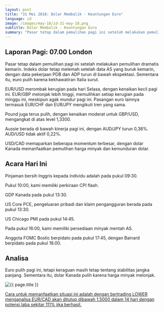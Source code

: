```yaml
---
layout: post
title: "31 Mei 2018: Dolar Membalik - Keuntungan Euro"
language: id
image: /images/may-18/id-31-may-18.png
subtitle: Dolar Membalik - Keuntungan Euro
summary: "Pasar tetap dalam pemulihan pagi ini setelah melakukan pemulihan dramatis kemarin. Indeks dolar tetap melemah setelah data AS yang buruk kemarin, dengan data pekerjaan PDB dan ADP turun di bawah ekspektasi"
---
```

## Laporan Pagi: 07.00 London

Pasar tetap dalam pemulihan pagi ini setelah melakukan pemulihan dramatis kemarin. Indeks dolar tetap melemah setelah data AS yang buruk kemarin, dengan data pekerjaan PDB dan ADP turun di bawah ekspektasi. Sementara itu, euro pulih karena kekhawatiran Italia surut.

EUR/USD merombak kerugian pada hari Selasa, dengan kenaikan kecil pagi ini. EUR/GBP melonjak lebih tinggi, memulihkan setiap kerugian pada minggu ini, meskipun agak mundur pagi ini. Pasangan euro lainnya termasuk EUR/CHF dan EUR/JPY mengikuti tren yang sama.

Pound juga terus pulih, dengan kenaikan moderat untuk GBP/USD, mengangkat di atas level 1,3300.

Aussie berada di bawah kinerja pagi ini, dengan AUD/JPY turun 0,38%. AUD/USD tidak aktif 0,22%.

USD/CAD memaparkan beberapa momentum terbesar, dengan dolar Kanada memanfaatkan pemulihan harga minyak dan kemunduran dolar.

## Acara Hari Ini

Pinjaman bersih Inggris kepada individu adalah pada pukul 09:30.

Pukul 10:00, kami memiliki perkiraan CPI flash.

GDP Kanada pada pukul 13:30.

US Core PCE, pengeluaran pribadi dan klaim pengangguran berada pada pukul 13:30.

US Chicago PMI pada pukul 14:45.

Pada pukul 16:00, kami memiliki persediaan minyak mentah AS.

Anggota FOMC Bostic berpidato pada pukul 17:45, dengan Bainard berpidato pada pukul 18.00.

## Analisa

Euro pulih pagi ini, tetapi keraguan masih tetap tentang stabilitas jangka panjang. Sementara itu, dolar Kanada pulih karena harga minyak melonjak.

<img src="{{ site.url }}/images/may-18/id-31-may-18.png" alt="{{ page.title }}" title="{{ page.title }}">

<a href="%LINK%%currency=USD&market=forex&underlying=frxEURCAD&formname=higherlower&duration_amount=14&duration_units=d&amount=10&amount_type=payout&expiry_type=duration&barrier=1.5000" target="_blank" rel="noopener noreferrer nofollow">Cara untuk memanfaatkan situasi ini adalah dengan bertrading LOWER menganalisa EUR/CAD akan ditutup dibawah 1.5000 dalam 14 hari dengan potensi laba sekitar 111% jika berhasil.</a>
